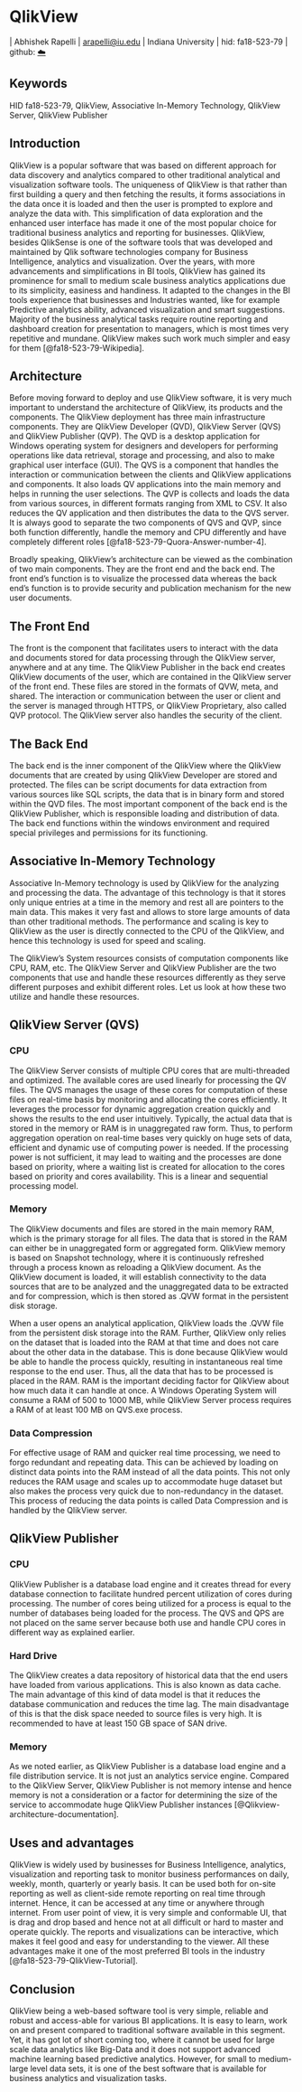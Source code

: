 # QlikView

| Abhishek Rapelli
| arapelli@iu.edu
| Indiana University
| hid: fa18-523-79
| github: [:cloud:](https://github.com/cloudmesh-community/fa18-523-79/blob/master/paper/paper.md)

## Keywords

HID fa18-523-79, QlikView, Associative In-Memory Technology, QlikView Server, QlikView Publisher

## Introduction

QlikView is a popular software that was based on different approach for data discovery and analytics compared to other traditional analytical and visualization software tools. The uniqueness of QlikView is that rather than first building a query and then fetching the results, it forms associations in the data once it is loaded and then the user is prompted to explore and analyze the data with. This simplification of data exploration and the enhanced user interface has made it one of the most popular choice for traditional business analytics and reporting for businesses. QlikView, besides QlikSense is one of the software tools that was developed and maintained by Qlik software technologies company for Business Intelligence, analytics and visualization. Over the years, with more advancements and simplifications in BI tools, QlikView has gained its prominence for small to medium scale business analytics applications due to its simplicity, easiness and handiness. It adapted to the changes in the BI tools experience that businesses and Industries wanted, like for example Predictive analytics ability, advanced visualization and smart suggestions. Majority of the business analytical tasks require routine reporting and dashboard creation for presentation to managers, which is most times very repetitive and mundane. QlikView makes such work much simpler and easy for them [@fa18-523-79-Wikipedia].

## Architecture

Before moving forward to deploy and use QlikView software, it is very much important to understand the architecture of QlikView, its products and the components. The QlikView deployment has three main infrastructure components. They are QlikView Developer (QVD), QlikView Server (QVS) and QlikView Publisher (QVP). The QVD is a desktop application for Windows operating system for designers and developers for performing operations like data retrieval, storage and processing, and also to make graphical user interface (GUI). The QVS is a component that handles the interaction or communication between the clients and QlikView applications and components. It also loads QV applications into the main memory and helps in running the user selections. The QVP is collects and loads the data from various sources, in different formats ranging from XML to CSV. It also reduces the QV application and then distributes the data to the QVS server. It is always good to separate the two components of QVS and QVP, since both function differently, handle the memory and CPU differently and have completely different roles [@fa18-523-79-Quora-Answer-number-4].

Broadly speaking, QlikView’s architecture can be viewed as the combination of two main components. They are the front end and the back end. The front end’s function is to visualize the processed data whereas the back end’s function is to provide security and publication mechanism for the new user documents. 

## The Front End

The front is the component that facilitates users to interact with the data and documents stored for data processing through the QlikView server, anywhere and at any time. The QlikView Publisher in the back end creates QlikView documents of the user, which are contained in the QlikView server of the front end. These files are stored in the formats of QVW, meta, and shared. The interaction or communication between the user or client and the server is managed through HTTPS, or QlikView Proprietary, also called QVP protocol. The QlikView server also handles the security of the client.
 
## The Back End

The back end is the inner component of the QlikView where the QlikView documents that are created by using QlikView Developer are stored and protected. The files can be script documents for data extraction from various sources like SQL scripts, the data that is in binary form and stored within the QVD files. The most important component of the back end is the QlikView Publisher, which is responsible loading and distribution of data. The back end functions within the windows environment and required special privileges and permissions for its functioning. 

## Associative In-Memory Technology

Associative In-Memory technology is used by QlikView for the analyzing and processing the data. The advantage of this technology is that it stores only unique entries at a time in the memory and rest all are pointers to the main data. This makes it very fast and allows to store large amounts of data than other traditional methods. The performance and scaling is key to QlikView as the user is directly connected to the CPU of the QlikView, and hence this technology is used for speed and scaling.

The QlikView’s System resources consists of computation components like CPU, RAM, etc. The QlikView Server and QlikView Publisher are the two components that use and handle these resources differently as they serve different purposes and exhibit different roles. Let us look at how these two utilize and handle these resources.

## QlikView Server (QVS)

### CPU

The QlikView Server consists of multiple CPU cores that are multi-threaded and optimized. The available cores are used linearly for processing the QV files. The QVS manages the usage of these cores for computation of these files on real-time basis by monitoring and allocating the cores efficiently. It leverages the processor for dynamic aggregation creation quickly and shows the results to the end user intuitively. Typically, the actual data that is stored in the memory or RAM is in unaggregated raw form. Thus, to perform aggregation operation on real-time bases very quickly on huge sets of data, efficient and dynamic use of computing power is needed. If the processing power is not sufficient, it may lead to waiting and the processes are done based on priority, where a waiting list is created for allocation to the cores based on priority and cores availability. This is a linear and sequential processing model.

### Memory

The QlikView documents and files are stored in the main memory RAM, which is the primary storage for all files. The data that is stored in the RAM can either be in unaggregated form or aggregated form. QlikView memory is based on Snapshot technology, where it is continuously refreshed through a process known as reloading a QlikView document. As the QlikView document is loaded, it will establish connectivity to the data sources that are to be analyzed and the unaggregated data to be extracted and for compression, which is then stored as .QVW format in the persistent disk storage.

When a user opens an analytical application, QlikView loads the .QVW file from the persistent disk storage into the RAM. Further, QlikView only relies on the dataset that is loaded into the RAM at that time and does not care about the other data in the database. This is done because QlikView would be able to handle the process quickly, resulting in instantaneous real time response to the end user. Thus, all the data that has to be processed is placed in the RAM. RAM is the important deciding factor for QlikView about how much data it can handle at once. A Windows Operating System will consume a RAM of 500 to 1000 MB, while QlikView Server process requires a RAM of at least 100 MB on QVS.exe process.

### Data Compression

For effective usage of RAM and quicker real time processing, we need to forgo redundant and repeating data. This can be achieved by loading on distinct data points into the RAM instead of all the data points. This not only reduces the RAM usage and scales up to accommodate huge dataset but also makes the process very quick due to non-redundancy in the dataset. This process of reducing the data points is called Data Compression and is handled by the QlikView server. 

## QlikView Publisher

### CPU

QlikView Publisher is a database load engine and it creates thread for every database connection to facilitate hundred percent utilization of cores during processing. The number of cores being utilized for a process is equal to the number of databases being loaded for the process. The QVS and QPS are not placed on the same server because both use and handle CPU cores in different way as explained earlier. 

### Hard Drive

The QlikView creates a data repository of historical data that the end users have loaded from various applications. This is also known as data cache. The main advantage of this kind of data model is that it reduces the database communication and reduces the time lag. The main disadvantage of this is that the disk space needed to source files is very high. It is recommended to have at least 150 GB space of SAN drive.

### Memory

As we noted earlier, as QlikView Publisher is a database load engine and a file distribution service. It is not just an analytics service engine. Compared to the QlikView Server, QlikView Publisher is not memory intense and hence memory is not a consideration or a factor for determining the size of the service to accommodate huge QlikView Publisher instances [@Qlikview-architecture-documentation].

## Uses and advantages

QlikView is widely used by businesses for Business Intelligence, analytics, visualization and reporting task to monitor business performances on daily, weekly, month, quarterly or yearly basis. It can be used both for on-site reporting as well as client-side remote reporting on real time through internet. Hence, it can be accessed at any time or anywhere through internet. From user point of view, it is very simple and conformable UI, that is drag and drop based and hence not at all difficult or hard to master and operate quickly. The reports and visualizations can be interactive, which makes it feel good and easy for understanding to the viewer. All these advantages make it one of the most preferred BI tools in the industry [@fa18-523-79-QlikView-Tutorial].

## Conclusion

QlikView being a web-based software tool is very simple, reliable and robust and access-able for various BI applications. It is easy to learn, work on and present compared to traditional software available in this segment. Yet, it has got lot of short coming too, where it cannot be used for large scale data analytics like Big-Data and it does not support advanced machine learning based predictive analytics. However, for small to medium-large level data sets, it is one of the best software that is available for business analytics and visualization tasks.
